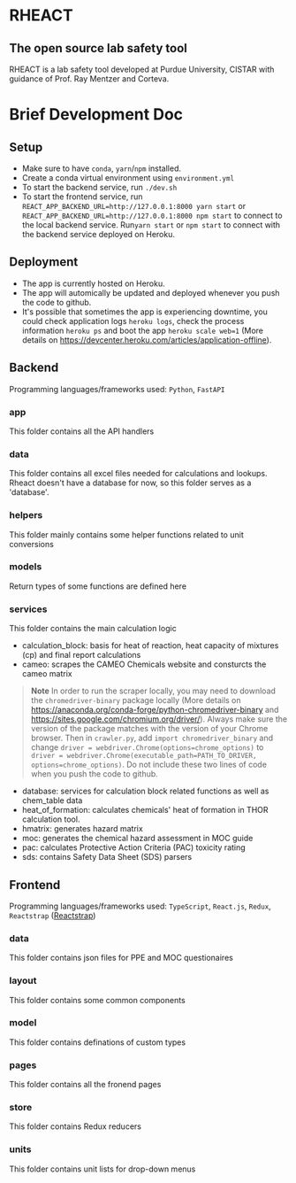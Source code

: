 # RHEACT
## The open source lab safety tool

RHEACT is a lab safety tool developed at Purdue University, CISTAR with guidance of Prof. Ray Mentzer and Corteva.

# Brief Development Doc
## Setup
- Make sure to have `conda`, `yarn`/`npm` installed.
- Create a conda virtual environment using `environment.yml`
- To start the backend service, run `./dev.sh`
- To start the frontend service, run `REACT_APP_BACKEND_URL=http://127.0.0.1:8000 yarn start` or `REACT_APP_BACKEND_URL=http://127.0.0.1:8000 npm start` to connect to the local backend service. Run`yarn start` or `npm start` to connect with the backend service deployed on Heroku.

## Deployment
- The app is currently hosted on Heroku.
- The app will automically be updated and deployed whenever you push the code to github.
- It's possible that sometimes the app is experiencing downtime, you could check application logs `heroku logs`, check the process information `heroku ps` and boot the app `heroku scale web=1` (More details on <a href="https://devcenter.heroku.com/articles/application-offline" target="_blank">https://devcenter.heroku.com/articles/application-offline</a>).

## Backend
Programming languages/frameworks used: `Python`, `FastAPI`
### app
This folder contains all the API handlers
### data
This folder contains all excel files needed for calculations and lookups. Rheact doesn't have a database for now, so this folder serves as a 'database'.
### helpers
This folder mainly contains some helper functions related to unit conversions
### models
Return types of some functions are defined here
### services
This folder contains the main calculation logic
- calculation_block: basis for heat of reaction, heat capacity of mixtures (cp) and final report calculations
- cameo: scrapes the CAMEO Chemicals website and consturcts the cameo matrix
> __Note__ In order to run the scraper locally, you may need to download the `chromedriver-binary` package locally (More details on <a href="https://anaconda.org/conda-forge/python-chromedriver-binary" target="_blank">https://anaconda.org/conda-forge/python-chromedriver-binary</a> and <a href="https://sites.google.com/chromium.org/driver/" target="_blank">https://sites.google.com/chromium.org/driver/</a>). Always make sure the version of the package matches with the version of your Chrome browser. Then in `crawler.py`, add `import chromedriver_binary` and change `driver = webdriver.Chrome(options=chrome_options)` to `driver = webdriver.Chrome(executable_path=PATH_TO_DRIVER, options=chrome_options)`. Do not include these two lines of code when you push the code to github.
- database: services for calculation block related functions as well as chem_table data
- heat_of_formation: calculates chemicals' heat of formation in THOR calculation tool.
- hmatrix: generates hazard matrix
- moc: generates the chemical hazard assessment in MOC guide
- pac: calculates Protective Action Criteria (PAC) toxicity rating
- sds: contains Safety Data Sheet (SDS) parsers

## Frontend
Programming languages/frameworks used: `TypeScript`, `React.js`, `Redux`, `Reactstrap` (<a href="https://reactstrap.github.io/" target="_blank">Reactstrap</a>)
### data
This folder contains json files for PPE and MOC questionaires
### layout
This folder contains some common components
### model
This folder contains definations of custom types
### pages
This folder contains all the fronend pages
### store
This folder contains Redux reducers
### units
This folder contains unit lists for drop-down menus


